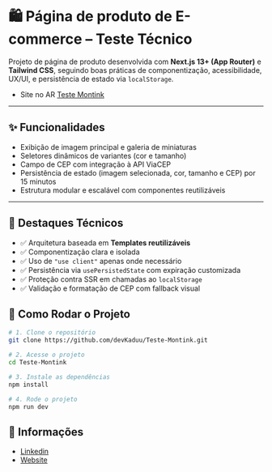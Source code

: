 # 🛍️ Página de produto de E-commerce – Teste Técnico

Projeto de página de produto desenvolvida com **Next.js 13+ (App Router)** e **Tailwind CSS**, seguindo boas práticas de componentização, acessibilidade, UX/UI, e persistência de estado via `localStorage`.

- Site no AR [Teste Montink](https://teste-montink-e-commerce-sigma.vercel.app/)

---

## ✨ Funcionalidades

- Exibição de imagem principal e galeria de miniaturas
- Seletores dinâmicos de variantes (cor e tamanho)
- Campo de CEP com integração à API ViaCEP
- Persistência de estado (imagem selecionada, cor, tamanho e CEP) por 15 minutos
- Estrutura modular e escalável com componentes reutilizáveis

---

## 🧠 Destaques Técnicos

- ✅ Arquitetura baseada em **Templates reutilizáveis**
- ✅ Componentização clara e isolada
- ✅ Uso de `"use client"` apenas onde necessário
- ✅ Persistência via `usePersistedState` com expiração customizada
- ✅ Proteção contra SSR em chamadas ao `localStorage`
- ✅ Validação e formatação de CEP com fallback visual

## 🧪 Como Rodar o Projeto

```bash
# 1. Clone o repositório
git clone https://github.com/devKaduu/Teste-Montink.git

# 2. Acesse o projeto
cd Teste-Montink

# 3. Instale as dependências
npm install

# 4. Rode o projeto
npm run dev

````

## 🧠 Informações
- [Linkedin](https://www.linkedin.com/in/carlos-eduardo-sousa/)
- [Website](https://www.carlosedu.com.br/)

